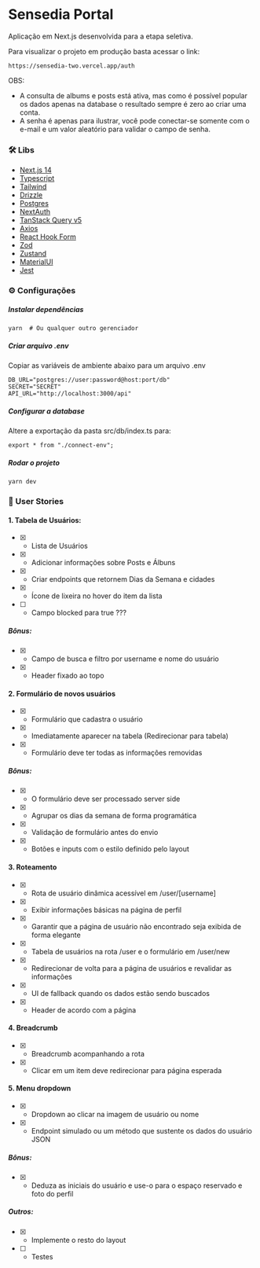 # Sensedia Portal

Aplicação em Next.js desenvolvida para a etapa seletiva.

Para visualizar o projeto em produção basta acessar o link:

```
https://sensedia-two.vercel.app/auth
```

OBS:

-   A consulta de albums e posts está ativa, mas como é possível popular os dados apenas na database o resultado sempre é zero ao criar uma conta.
-   A senha é apenas para ilustrar, você pode conectar-se somente com o e-mail e um valor aleatório para validar o campo de senha.

### 🛠️ Libs

-   [Next.js 14](https://nextjs.org/)
-   [Typescript](https://www.typescriptlang.org/)
-   [Tailwind](https://tailwindcss.com/)
-   [Drizzle](https://orm.drizzle.team/)
-   [Postgres](https://www.postgresql.org/)
-   [NextAuth](https://next-auth.js.org/)
-   [TanStack Query v5](https://tanstack.com/query/latest)
-   [Axios](https://axios-http.com/ptbr/)
-   [React Hook Form](https://react-hook-form.com/)
-   [Zod](https://zod.dev/)
-   [Zustand](https://zustand-demo.pmnd.rs/)
-   [MaterialUI](https://mui.com/)
-   [Jest](https://jestjs.io/pt-BR/)

### ⚙️ Configurações

##### Instalar dependências

```
yarn  # Ou qualquer outro gerenciador
```

##### Criar arquivo .env

Copiar as variáveis de ambiente abaixo para um arquivo .env

```
DB_URL="postgres://user:password@host:port/db"
SECRET="SECRET"
API_URL="http://localhost:3000/api"
```

##### Configurar a database

Altere a exportação da pasta src/db/index.ts para:

```
export * from "./connect-env";
```

##### Rodar o projeto

```
yarn dev
```

### 📄 User Stories

#### 1. Tabela de Usuários:

-   [x] -   Lista de Usuários
-   [x] -   Adicionar informações sobre Posts e Álbuns
-   [x] -   Criar endpoints que retornem Dias da Semana e cidades
-   [x] -   Ícone de lixeira no hover do item da lista
-   [ ] -   Campo blocked para true ???

##### Bônus:

-   [x] -   Campo de busca e filtro por username e nome do usuário
-   [x] -   Header fixado ao topo

#### 2. Formulário de novos usuários

-   [x] -   Formulário que cadastra o usuário
-   [x] -   Imediatamente aparecer na tabela (Redirecionar para tabela)
-   [x] -   Formulário deve ter todas as informações removidas

##### Bônus:

-   [x] -   O formulário deve ser processado server side
-   [x] -   Agrupar os dias da semana de forma programática
-   [x] -   Validação de formulário antes do envio
-   [x] -   Botões e inputs com o estilo definido pelo layout

#### 3. Roteamento

-   [x] -   Rota de usuário dinâmica acessível em /user/[username]
-   [x] -   Exibir informações básicas na página de perfil
-   [x] -   Garantir que a página de usuário não encontrado seja exibida de forma elegante
-   [x] -   Tabela de usuários na rota /user e o formulário em /user/new
-   [x] -   Redirecionar de volta para a página de usuários e revalidar as informações
-   [x] -   UI de fallback quando os dados estão sendo buscados
-   [x] -   Header de acordo com a página

#### 4. Breadcrumb

-   [x] -   Breadcrumb acompanhando a rota
-   [x] -   Clicar em um item deve redirecionar para página esperada

#### 5. Menu dropdown

-   [x] -   Dropdown ao clicar na imagem de usuário ou nome
-   [x] -   Endpoint simulado ou um método que sustente os dados do usuário JSON

##### Bônus:

-   [x] -   Deduza as iniciais do usuário e use-o para o espaço reservado e foto do perfil

##### Outros:

-   [x] -   Implemente o resto do layout
-   [ ] -   Testes
